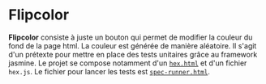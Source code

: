 # Flipcolor

**Flipcolor** consiste à juste un bouton  qui permet de modifier la couleur du fond de la page html. La couleur est générée de manière aléatoire. Il s'agit d'un prétexte pour mettre en place des tests unitaires grâce au framework jasmine. Le projet se compose notamment d'un [`hex.html`](https://xavperrin.github.io/flipcolor/hex.html) et d'un fichier `hex.js`.  Le fichier pour lancer les tests est [`spec-runner.html`](https://xavperrin.github.io/flipcolor/spec-runner.html).
